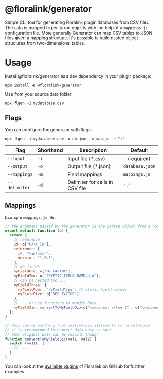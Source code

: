 # @floralink/generator

Simple CLI tool for generating Floralink plugin databases from CSV files. The data is mapped to per-taxon objects with the help of a `mappings.js` configuration file. More generally Generator can map CSV tables to JSON files given a mapping structure. It's possible to build nested object structures from two-dimensional tables.

# Usage

Install @floralink/generator as a dev dependency in your plugin package:

```
npm install -D @floralink/generator
```

Use from your source data folder:

```
npx flgen -i mydatabase.csv
```

## Flags

You can configure the generator with flags:

```
npx flgen -i mydatabase.csv -o db.json -m map.js -d ";"
```

| Flag          | Shorthand | Description                     | Default         |
| ------------- | --------- | ------------------------------- | --------------- |
| `--input`     | `-i`      | Input file (\*.csv)             | - (required)    |
| `--output`    | `-o`      | Output file (\*.json)           | `database.json` |
| `--mappings`  | `-m`      | Field mappings                  | `mappings.js`   |
| `--delimiter` | `-d`      | Delimiter for cells in CSV file | `","`           |

## Mappings

Example `mappings.js` file:

```javascript
// the argument passed by the generator is the parsed object from a CSV row
export default function (o) {
  return {
    // reference
    id: o["DATA_ID"],
    reference: {
      id: "myplugin",
      version: "1.0.0",
    },
    // db fields
    myFieldOne: o["MY_FACTOR"],
    myFieldTwo: o["CRYPTIC_FIELD_NAME,d,d"],
    // can be nested too ...
    myFieldThree: {
      myFieldFour: "MyFieldType", // static field values
      myFieldFive: o["REF_FACTOR"]
    },
    // ... or use functions to modify data
    myFieldSix: convertToMyFieldSix(o["component value 1"], o["component value 2"])
  };
}

// this can be anything from switch/case statements to calculations
// it is recommended to convert data only as such
// that original data can be rebuilt though
function convertToMyFieldSix(val1, val2) {
  switch (val1): {
    // ...
  }
}
```

You can look at the [available plugins](https://github.com/floralink/plugins) of Floralink on GitHub for further examples.
